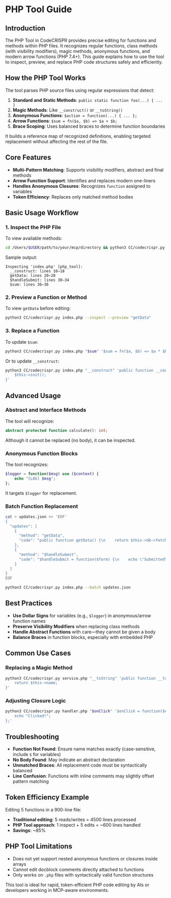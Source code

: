 # PHP Tool Guide

## Introduction

The PHP Tool in CodeCRISPR provides precise editing for functions and methods within PHP files. It recognizes regular functions, class methods (with visibility modifiers), magic methods, anonymous functions, and modern arrow functions (PHP 7.4+). This guide explains how to use the tool to inspect, preview, and replace PHP code structures safely and efficiently.

## How the PHP Tool Works

The tool parses PHP source files using regular expressions that detect:

1. **Standard and Static Methods**: `public static function foo(...) { ... }`
2. **Magic Methods**: Like `__construct()` or `__toString()`
3. **Anonymous Functions**: `$action = function(...) { ... };`
4. **Arrow Functions**: `$sum = fn($a, $b) => $a + $b;`
5. **Brace Scoping**: Uses balanced braces to determine function boundaries

It builds a reference map of recognized definitions, enabling targeted replacement without affecting the rest of the file.

## Core Features

- **Multi-Pattern Matching**: Supports visibility modifiers, abstract and final methods
- **Arrow Function Support**: Identifies and replaces modern one-liners
- **Handles Anonymous Closures**: Recognizes `function` assigned to variables
- **Token Efficiency**: Replaces only matched method bodies

## Basic Usage Workflow

### 1. Inspect the PHP File

To view available methods:

```bash
cd /Users/$USER/path/to/your/mcp/directory && python3 CC/codecrispr.py index.php --inspect
```

Sample output:
```
Inspecting 'index.php' [php_tool]:
  __construct: lines 10–18
  getData: lines 20–28
  $handleSubmit: lines 30–34
  $sum: lines 36–36
```

### 2. Preview a Function or Method

To view `getData` before editing:

```bash
python3 CC/codecrispr.py index.php --inspect --preview "getData"
```

### 3. Replace a Function

To update `$sum`:

```bash
python3 CC/codecrispr.py index.php "$sum" '$sum = fn($a, $b) => $a * $b;'
```

Or to update `__construct`:

```bash
python3 CC/codecrispr.py index.php "__construct" 'public function __construct() {
    $this->init();
}'
```

## Advanced Usage

### Abstract and Interface Methods

The tool will recognize:

```php
abstract protected function calculate(): int;
```

Although it cannot be replaced (no body), it can be inspected.

### Anonymous Function Blocks

The tool recognizes:

```php
$logger = function($msg) use ($context) {
    echo "[LOG] $msg";
};
```

It targets `$logger` for replacement.

### Batch Function Replacement

```bash
cat > updates.json << 'EOF'
{
  "updates": [
    {
      "method": "getData",
      "code": "public function getData() {\n    return $this->db->fetchAll();\n}"
    },
    {
      "method": "$handleSubmit",
      "code": "$handleSubmit = function($form) {\n    echo \"Submitted\";\n};"
    }
  ]
}
EOF

python3 CC/codecrispr.py index.php --batch updates.json
```

## Best Practices

- **Use Dollar Signs** for variables (e.g., `$logger`) in anonymous/arrow function names
- **Preserve Visibility Modifiers** when replacing class methods
- **Handle Abstract Functions** with care—they cannot be given a body
- **Balance Braces** in function blocks, especially with embedded PHP

## Common Use Cases

### Replacing a Magic Method

```bash
python3 CC/codecrispr.py service.php "__toString" 'public function __toString() {
    return $this->name;
}'
```

### Adjusting Closure Logic

```bash
python3 CC/codecrispr.py handler.php "$onClick" '$onClick = function($event) {
    echo "Clicked!";
};'
```

## Troubleshooting

- **Function Not Found**: Ensure name matches exactly (case-sensitive, include `$` for variables)
- **No Body Found**: May indicate an abstract declaration
- **Unmatched Braces**: All replacement code must be syntactically balanced
- **Line Confusion**: Functions with inline comments may slightly offset pattern matching

## Token Efficiency Example

Editing 5 functions in a 900-line file:

- **Traditional editing**: 5 reads/writes = 4500 lines processed
- **PHP Tool approach**: 1 inspect + 5 edits = ~600 lines handled
- **Savings**: ~85%

## PHP Tool Limitations

- Does not yet support nested anonymous functions or closures inside arrays
- Cannot edit docblock comments directly attached to functions
- Only works on `.php` files with syntactically valid function structures

This tool is ideal for rapid, token-efficient PHP code editing by AIs or developers working in MCP-aware environments.